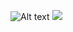 
![Alt text]("https://wakatime.com/share/@diegofemello/215076f9-2b1d-4508-8c62-ef21a1d1c699.svg")
<img src="https://wakatime.com/share/@diegofemello/215076f9-2b1d-4508-8c62-ef21a1d1c699.svg">
